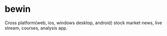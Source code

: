 # bewin
Cross platform(web, ios, windows desktop, android) stock market news, live stream, courses, analysis app.
